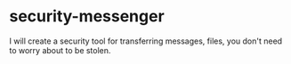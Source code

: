 security-messenger
==================

I will create a security tool for transferring messages, files, you don't need to worry about to be stolen.
